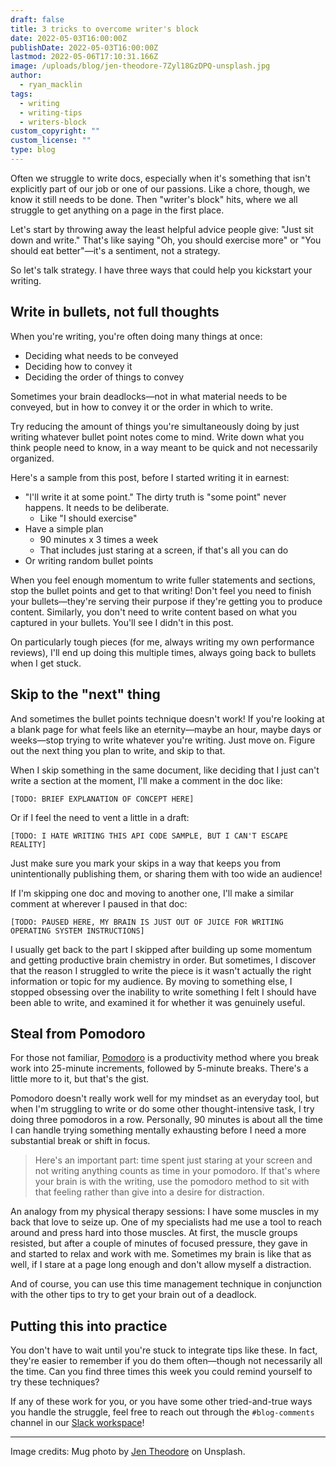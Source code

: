 ```yaml
---
draft: false
title: 3 tricks to overcome writer's block
date: 2022-05-03T16:00:00Z
publishDate: 2022-05-03T16:00:00Z
lastmod: 2022-05-06T17:10:31.166Z
image: /uploads/blog/jen-theodore-7Zyl18GzDPQ-unsplash.jpg
author:
  - ryan_macklin
tags:
  - writing
  - writing-tips
  - writers-block
custom_copyright: ""
custom_license: ""
type: blog
---
```


Often we struggle to write docs, especially when it's something that isn't explicitly part of our job or one of our passions.
Like a chore, though, we know it still needs to be done.
Then "writer's block" hits, where we all struggle to get anything on a page in the first place.

Let's start by throwing away the least helpful advice people give: "Just sit down and write."
That's like saying "Oh, you should exercise more" or "You should eat better"—it's a sentiment, not a strategy.

So let's talk strategy. I have three ways that could help you kickstart your writing.

## Write in bullets, not full thoughts

When you're writing, you're often doing many things at once:

- Deciding what needs to be conveyed
- Deciding how to convey it
- Deciding the order of things to convey

Sometimes your brain deadlocks—not in what material needs to be conveyed, but in how to convey it or the order in which to write.

Try reducing the amount of things you're simultaneously doing by just writing whatever bullet point notes come to mind.
Write down what you think people need to know, in a way meant to be quick and not necessarily organized.

Here's a sample from this post, before I started writing it in earnest:

- "I'll write it at some point." The dirty truth is "some point" never happens. It needs to be deliberate.
  - Like "I should exercise"
- Have a simple plan
  - 90 minutes x 3 times a week
  - That includes just staring at a screen, if that's all you can do
- Or writing random bullet points

When you feel enough momentum to write fuller statements and sections, stop the bullet points and get to that writing!
Don't feel you need to finish your bullets—they're serving their purpose if they're getting you to produce content.
Similarly, you don't need to write content based on what you captured in your bullets.
You'll see I didn't in this post.

On particularly tough pieces (for me, always writing my own performance reviews), I'll end up doing this multiple times, always going back to bullets when I get stuck.

## Skip to the "next" thing

And sometimes the bullet points technique doesn't work!
If you're looking at a blank page for what feels like an eternity—maybe an hour, maybe days or weeks—stop trying to write whatever you're writing.
Just move on.
Figure out the next thing you plan to write, and skip to that.

When I skip something in the same document, like deciding that I just can't write a section at the moment, I'll make a comment in the doc like:

    [TODO: BRIEF EXPLANATION OF CONCEPT HERE]

Or if I feel the need to vent a little in a draft:

    [TODO: I HATE WRITING THIS API CODE SAMPLE, BUT I CAN'T ESCAPE REALITY]

Just make sure you mark your skips in a way that keeps you from unintentionally publishing them, or sharing them with too wide an audience!

If I'm skipping one doc and moving to another one, I'll make a similar comment at wherever I paused in that doc:

    [TODO: PAUSED HERE, MY BRAIN IS JUST OUT OF JUICE FOR WRITING OPERATING SYSTEM INSTRUCTIONS]

I usually get back to the part I skipped after building up some momentum and getting productive brain chemistry in order.
But sometimes, I discover that the reason I struggled to write the piece is it wasn't actually the right information or topic for my audience.
By moving to something else, I stopped obsessing over the inability to write something I felt I should have been able to write, and examined it for whether it was genuinely useful.

## Steal from Pomodoro

For those not familiar, [Pomodoro](https://en.wikipedia.org/wiki/Pomodoro_Technique) is a productivity method where you break work into 25-minute increments, followed by 5-minute breaks.
There's a little more to it, but that's the gist.

Pomodoro doesn't really work well for my mindset as an everyday tool, but when I'm struggling to write or do some other thought-intensive task, I try doing three pomodoros in a row.
Personally, 90 minutes is about all the time I can handle trying something mentally exhausting before I need a more substantial break or shift in focus.

> Here's an important part: time spent just staring at your screen and not writing anything counts as time in your pomodoro.
If that's where your brain is with the writing, use the pomodoro method to sit with that feeling rather than give into a desire for distraction.

An analogy from my physical therapy sessions: I have some muscles in my back that love to seize up.
One of my specialists had me use a tool to reach around and press hard into those muscles.
At first, the muscle groups resisted, but after a couple of minutes of focused pressure, they gave in and started to relax and work with me.
Sometimes my brain is like that as well, if I stare at a page long enough and don't allow myself a distraction.

And of course, you can use this time management technique in conjunction with the other tips to try to get your brain out of a deadlock.

## Putting this into practice

You don't have to wait until you're stuck to integrate tips like these.
In fact, they're easier to remember if you do them often—though not necessarily all the time.
Can you find three times this week you could remind yourself to try these techniques?

If any of these work for you, or you have some other tried-and-true ways you handle the struggle, feel free to reach out through the `#blog-comments` channel in our [Slack workspace](https://join.slack.com/t/thegooddocs/shared_invite/zt-18gk5udo6-3OG5VVbFEvv~uG8y8tCDlQ)!

---

Image credits: Mug photo by [Jen Theodore](https://unsplash.com/photos/7Zyl18GzDPQ) on Unsplash.
